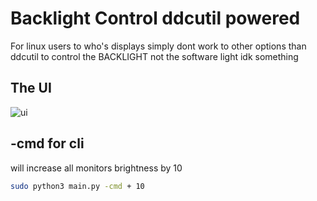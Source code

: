 # Backlight Control ddcutil powered

For linux users to who's displays simply dont work to other options than ddcutil to control the BACKLIGHT not the software light idk something

## The UI
![ui](https://i.imgur.com/J9Z1Zjc.png)

## -cmd for cli

will increase all monitors brightness by 10
```bash
sudo python3 main.py -cmd + 10 
```
